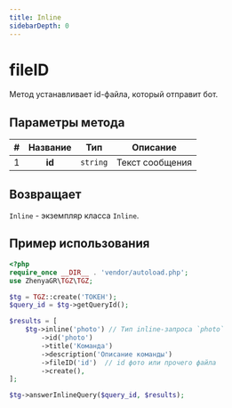 ```yaml
---
title: Inline
sidebarDepth: 0
---
```


# fileID
Метод устанавливает id-файла, который отправит бот.

## Параметры метода
| # | Название |   Тип    |    Описание     |
|:-:|:--------:|:--------:|:---------------:|
| 1 |  **id**  | `string` | Текст сообщения |

## Возвращает
`Inline` - экземпляр класса `Inline`.

## Пример использования
```php
<?php
require_once __DIR__ . 'vendor/autoload.php';
use ZhenyaGR\TGZ\TGZ;

$tg = TGZ::create('ТОКЕН');
$query_id = $tg->getQueryId();

$results = [
    $tg->inline('photo') // Тип inline-запроса `photo`
        ->id('photo')
        ->title('Команда')
        ->description('Описание команды')
        ->fileID('id')  // id фото или прочего файла
        ->create(),
];

$tg->answerInlineQuery($query_id, $results);
```